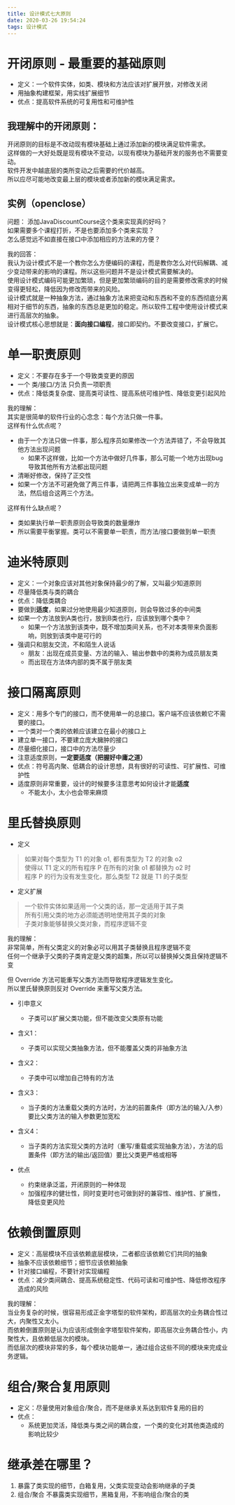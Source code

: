```yaml
---
title: 设计模式七大原则
date: 2020-03-26 19:54:24
tags: 设计模式
---
```

# 开闭原则 - 最重要的基础原则
* 定义：一个软件实体，如类、模块和方法应该对扩展开放，对修改关闭
* 用抽象构建框架，用实线扩展细节
* 优点：提高软件系统的可复用性和可维护性  


## 我理解中的开闭原则：  
开闭原则的目标是不改动现有模块基础上通过添加新的模块满足软件需求。  
这样做的一大好处既是现有模块不变动，以现有模块为基础开发的服务也不需要变动。  
软件开发中越底层的类所变动之后需要的代价越高。  
所以应尽可能地改变最上层的模块或者添加新的模块满足需求。  

## 实例（openclose）
问题：
添加JavaDiscountCourse这个类来实现真的好吗？  
如果需要多个课程打折，不是也要添加多个类来实现？  
怎么感觉远不如直接在接口中添加相应的方法来的方便？  

我的回答：  
我认为设计模式不是一个教你怎么方便编码的课程，而是教你怎么对代码解耦、减少变动带来的影响的课程。所以这些问题并不是设计模式需要解决的。  
使用设计模式编码可能更加繁琐，但是更加繁琐编码的目的是需要修改需求的时候变得更轻松，降低因为修改而带来的风险。  
设计模式就是一种抽象方法，通过抽象方法来把变动和东西和不变的东西彻底分离  
相对于细节的东西，抽象的东西总是更加的稳定。所以软件工程中使用设计模式来进行高层次的抽象。  
设计模式核心思想就是：**面向接口编程**，接口即契约。不要改变接口，扩展它。

# 单一职责原则
* 定义：不要存在多于一个导致类变更的原因
* 一个 类/接口/方法 只负责一项职责
* 优点：降低类复杂度、提高类可读性、提高系统可维护性、降低变更引起风险

我的理解：  
其实是很简单的软件行业的心念念：每个方法只做一件事。  
这样有什么优点呢？
  * 由于一个方法只做一件事，那么程序员如果修改一个方法弄错了，不会导致其他方法出现问题
    * 如果不这样做，比如一个方法中做好几件事，那么可能一个地方出现bug导致其他所有方法都出现问题
  * 清晰好修改，保持了正交性
  * 如果一个方法不可避免做了两三件事，请把两三件事独立出来变成单一的方法，然后组合这两三个方法。

这样有什么缺点呢？
  * 类如果执行单一职责原则会导致类的数量爆炸
  * 所以需要平衡掌握。类可以不需要单一职责，而方法/接口要做到单一职责

# 迪米特原则
* 定义：一个对象应该对其他对象保持最少的了解，又叫最少知道原则
* 尽量降低类与类的耦合
* 优点：降低类耦合
* 要做到**适度**，如果过分地使用最少知道原则，则会导致过多的中间类
* 如果一个方法放到A类也行，放到B类也行，应该放到哪个类中？
  * 如果一个方法放到该类中，既不增加类间关系，也不对本类带来负面影响，则放到该类中是可行的
* 强调只和朋友交流，不和陌生人说话
  * 朋友：出现在成员变量、方法的输入、输出参数中的类称为成员朋友类
  * 而出现在方法体内部的类不属于朋友类

# 接口隔离原则
* 定义：用多个专门的接口，而不使用单一的总接口。客户端不应该依赖它不需要的接口。
* 一个类对一个类的依赖应该建立在最小的接口上
* 建立单一接口，不要建立庞大臃肿的接口
* 尽量细化接口，接口中的方法尽量少
* 注意适度原则，**一定要适度（把握好中庸之道）**
* 优点：符号高内聚、低耦合的设计思想，具有很好的可读性、可扩展性、可维护性
* 适度原则非常重要，设计的时候要多注意思考如何设计才能**适度**
  * 不能太小，太小也会带来麻烦

# 里氏替换原则
* 定义
> 如果对每个类型为 T1 的对象 o1, 都有类型为 T2 的对象 o2  
> 使得以 T1 定义的所有程序 P 在所有的对象 o1 都替换为 o2 时  
> 程序 P 的行为没有发生变化，那么类型 T2 就是 T1 的子类型  
* 定义扩展
> 一个软件实体如果适用一个父类的话，那一定适用于其子类  
> 所有引用父类的地方必须能透明地使用其子类的对象  
> 子类对象能够替换父类对象，而程序逻辑不变 

我的理解：  
非常简单，所有父类定义的对象必可以用其子类替换且程序逻辑不变  
任何一个继承于父类的子类肯定是父类的超集，所以可以替换掉父类且保持逻辑不变  

但 Override 方法可能重写父类方法而导致程序逻辑发生变化。  
所以里氏替换原则反对 Override 来重写父类方法。 

* 引申意义
  * 子类可以扩展父类功能，但不能改变父类原有功能
* 含义1：
  * 子类可以实现父类抽象方法，但不能覆盖父类的非抽象方法
* 含义2：
  * 子类中可以增加自己特有的方法
* 含义3：
  * 当子类的方法重载父类的方法时，方法的前置条件（即方法的输入/入参）要比父类方法的输入参数更加宽松
* 含义4：
  * 当子类的方法实现父类的方法时（重写/重载或实现抽象方法），方法的后置条件（即方法的输出/返回值）要比父类更严格或相等

* 优点
  * 约束继承泛滥，开闭原则的一种体现
  * 加强程序的健壮性，同时变更时也可做到好的兼容性、维护性、扩展性，降低变更风险

# 依赖倒置原则
* 定义：高层模块不应该依赖底层模块，二者都应该依赖它们共同的抽象
* 抽象不应该依赖细节；细节应该依赖抽象
* 针对接口编程，不要针对实现编程
* 优点：减少类间耦合、提高系统稳定性、代码可读和可维护性、降低修改程序造成的风险

我的理解：  
当业务复杂的时候，很容易形成正金字塔型的软件架构，即高层次的业务耦合性过大，内聚性又太小。  
而依赖倒置原则是认为应该形成倒金字塔型软件架构，即高层次业务耦合性小，内聚性大，且依赖低层次的模块。  
而低层次的模块非常的多，每个模块功能单一，通过组合这些不同的模块来完成业务逻辑。

# 组合/聚合复用原则
* 定义：尽量使用对象组合/聚合，而不是继承关系达到软件复用的目的
* 优点：
  * 系统更加灵活，降低类与类之间的耦合度，一个类的变化对其他类造成的影响比较少

# 继承差在哪里？
1. 暴露了类实现的细节，白箱复用，父类实现变动会影响继承的子类
2. 组合/聚合 不暴露类实现细节，黑箱复用，不影响组合/聚合的类